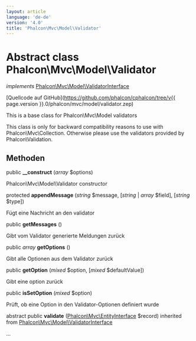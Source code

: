```yaml
---
layout: article
language: 'de-de'
version: '4.0'
title: 'Phalcon\Mvc\Model\Validator'
---
```

# Abstract class **Phalcon\Mvc\Model\Validator**

*implements* [Phalcon\Mvc\Model\ValidatorInterface](Phalcon_Mvc_Model_ValidatorInterface)

[Quellcode auf GitHub](https://github.com/phalcon/cphalcon/tree/v{{ page.version }}.0/phalcon/mvc/model/validator.zep)

This is a base class for Phalcon\Mvc\Model validators

This class is only for backward compatibility reasons to use with Phalcon\Mvc\Collection. Otherwise please use the validators provided by Phalcon\Validation.

## Methoden

public **__construct** (*array* $options)

Phalcon\Mvc\Model\Validator constructor

protected **appendMessage** (*string* $message, [*string* | *array* $field], [*string* $type])

Fügt eine Nachricht an den validator

public **getMessages** ()

Gibt vom Validator generierte Meldungen zurück

public *array* **getOptions** ()

Gibt alle Optionen aus dem Validator zurück

public **getOption** (*mixed* $option, [*mixed* $defaultValue])

Gibt eine option zurück

public **isSetOption** (*mixed* $option)

Prüft, ob eine Option in den Validator-Optionen definiert wurde

abstract public **validate** ([Phalcon\Mvc\EntityInterface](Phalcon_Mvc_EntityInterface) $record) inherited from [Phalcon\Mvc\Model\ValidatorInterface](Phalcon_Mvc_Model_ValidatorInterface)

...